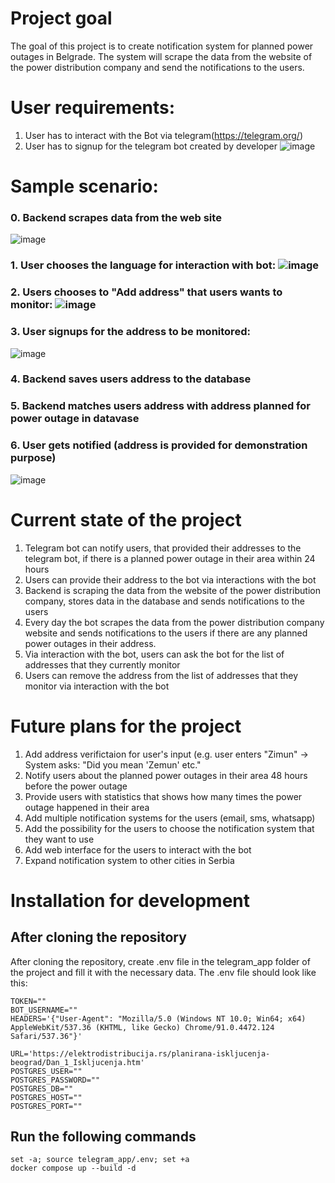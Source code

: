 # Project goal
The goal of this project is to create notification system for planned power outages in Belgrade. The system will scrape the data from the website of the power distribution company and send the notifications to the users.

# User requirements:
1. User has to interact with the Bot via telegram(https://telegram.org/)
2. User has to signup for the telegram bot created by developer ![image](https://github.com/user-attachments/assets/fc7ff15e-3e71-4bda-be1c-2d945742af37)



# Sample scenario:
### 0. Backend scrapes  data from the web site
![image](https://github.com/user-attachments/assets/82bb9834-ba23-456f-bc72-7397e155966f)
### 1. User chooses the language for interaction with bot: ![image](https://github.com/user-attachments/assets/091c8d6a-1a08-43fe-bbd1-7514d7982e6e) 
### 2. Users chooses to "Add address" that users wants to monitor: ![image](https://github.com/user-attachments/assets/e425971b-c469-4b0c-b718-134914bbeb9e)
### 3. User signups for the address to be monitored:
![image](https://github.com/user-attachments/assets/5d1cd58b-7874-495d-9f01-05e6c6373975)
### 4. Backend saves users address to the database
### 5. Backend matches users address with address planned for power outage in datavase 
### 6. User gets notified (address is provided for demonstration purpose)
![image](https://github.com/user-attachments/assets/46aea1f5-2128-4460-9bed-39a77b929461)



# Current state of the project
1. Telegram bot can notify users, that provided their addresses to the telegram bot, if there is a planned power outage in their area within 24 hours
2. Users can provide their address to the bot via interactions with the bot 
3. Backend is scraping the data from the website of the power distribution company, stores data in the database and sends notifications to the users
4. Every day the bot scrapes the data from the power distribution company website and sends notifications to the users if there are any planned power outages in their address.
5. Via interaction with the bot, users can ask the bot for the list of addresses that they currently monitor
6. Users can remove the address from the list of addresses that they monitor via interaction with the bot

# Future plans for the project
1. Add address verifictaion for user's input (e.g. user enters "Zimun" -> System asks: "Did you mean 'Zemun' etc."
3. Notify users about the planned power outages in their area 48 hours before the power outage
4. Provide users with statistics that shows how many times the power outage happened in their area
5. Add multiple notification systems for the users (email, sms, whatsapp)
6. Add the possibility for the users to choose the notification system that they want to use
7. Add web interface for the users to interact with the bot
8. Expand notification system to other cities in Serbia

# Installation for development

## After cloning the repository
After cloning the repository, create .env file in the telegram_app folder of the project and fill it with the necessary data. The .env file should look like this:
```
TOKEN=""
BOT_USERNAME=""
HEADERS='{"User-Agent": "Mozilla/5.0 (Windows NT 10.0; Win64; x64) AppleWebKit/537.36 (KHTML, like Gecko) Chrome/91.0.4472.124 Safari/537.36"}'

URL='https://elektrodistribucija.rs/planirana-iskljucenja-beograd/Dan_1_Iskljucenja.htm'
POSTGRES_USER=""
POSTGRES_PASSWORD=""
POSTGRES_DB=""
POSTGRES_HOST=""
POSTGRES_PORT=""
```

## Run the following commands

```
set -a; source telegram_app/.env; set +a
docker compose up --build -d
```
